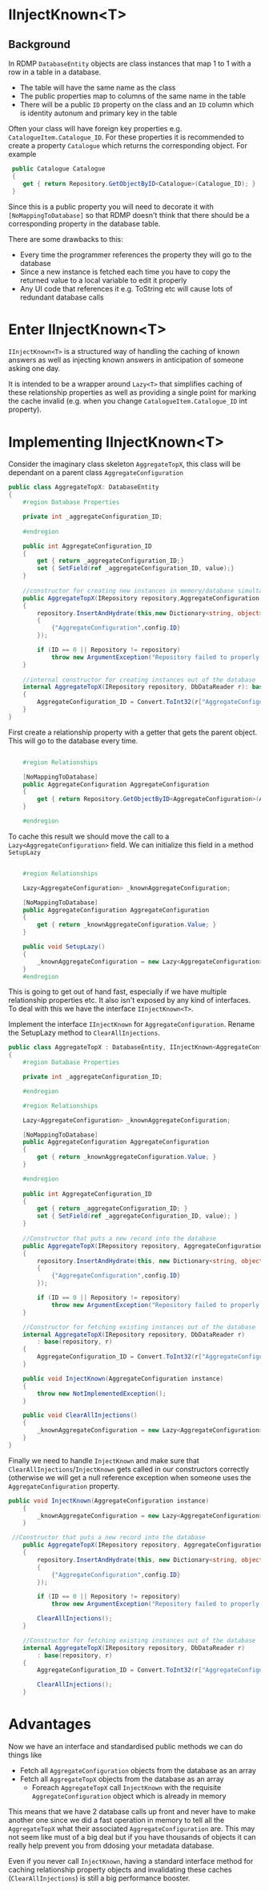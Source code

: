 # IInjectKnown&lt;T&gt;

## Background

In RDMP `DatabaseEntity` objects are class instances that map 1 to 1 with a row in a table in a database.  

* The table will have the same name as the class
* The public properties map to columns of the same name in the table 
* There will be a public `ID` property on the class and an `ID` column which is identity autonum and primary key in the table

Often your class will have foreign key properties e.g. `CatalogueItem.Catalogue_ID`.  For these properties it is recommended to create a property `Catalogue` which returns the corresponding object.  For example

```csharp
 public Catalogue Catalogue 
 {
	get { return Repository.GetObjectByID<Catalogue>(Catalogue_ID); }
 }
```

Since this is a public property you will need to decorate it with `[NoMappingToDatabase]` so that RDMP doesn't think that there should be a corresponding property in the database table.

There are some drawbacks to this:

* Every time the programmer references the property they will go to the database
* Since a new instance is fetched each time you have to copy the returned value to a local variable to edit it properly
* Any UI code that references it e.g. ToString etc will cause lots of redundant database calls

# Enter IInjectKnown&lt;T&gt;
`IInjectKnown<T>` is a structured way of handling the caching of known answers as well as injecting known answers in anticipation of someone asking one day.

It is intended to be a wrapper around `Lazy<T>` that simplifies caching of these relationship properties as well as providing a single point for marking the cache invalid (e.g. when you change `CatalogueItem.Catalogue_ID` int property).

# Implementing IInjectKnown&lt;T&gt;

Consider the imaginary class skeleton `AggregateTopX`, this class will be dependant on a parent class `AggregateConfiguration`

```csharp
public class AggregateTopX: DatabaseEntity
{
	#region Database Properties

	private int _aggregateConfiguration_ID;
	
	#endregion

	public int AggregateConfiguration_ID
	{
		get { return _aggregateConfiguration_ID;}
		set { SetField(ref _aggregateConfiguration_ID, value);}
	}
	
	//constructor for creating new instances in memory/database simultaneously
	public AggregateTopX(IRepository repository,AggregateConfiguration config)
	{
		repository.InsertAndHydrate(this,new Dictionary<string, object>()
		{
			{"AggregateConfiguration",config.ID}
		});

		if (ID == 0 || Repository != repository)
			throw new ArgumentException("Repository failed to properly hydrate this class");
	}
	
	//internal constructor for creating instances out of the database
	internal AggregateTopX(IRepository repository, DbDataReader r): base(repository, r)
	{
		AggregateConfiguration_ID = Convert.ToInt32(r["AggregateConfiguration_ID"]);
	}
}
```

First create a relationship property with a getter that gets the parent object.  This will go to the database every time.

```csharp

    #region Relationships

	[NoMappingToDatabase]
    public AggregateConfiguration AggregateConfiguration
    {
        get { return Repository.GetObjectByID<AggregateConfiguration>(AggregateConfiguration_ID); }
    }

    #endregion
```

To cache this result we should move the call to a `Lazy<AggregateConfiguration>` field.  We can initialize this field in a method `SetupLazy`

```csharp

    #region Relationships

    Lazy<AggregateConfiguration> _knownAggregateConfiguration;

    [NoMappingToDatabase]
    public AggregateConfiguration AggregateConfiguration
    {
        get { return _knownAggregateConfiguration.Value; }
    }

    public void SetupLazy()
    {
        _knownAggregateConfiguration = new Lazy<AggregateConfiguration>(() => Repository.GetObjectByID<AggregateConfiguration>(AggregateConfiguration_ID));
    }
    #endregion
```

This is going to get out of hand fast, especially if we have multiple relationship properties etc.  It also isn't exposed by any kind of interfaces.  To deal with this we have the interface `IInjectKnown<T>`.

Implement the interface `IInjectKnown` for `AggregateConfiguration`.  Rename the SetupLazy method to `ClearAllInjections`.

```csharp
public class AggregateTopX : DatabaseEntity, IInjectKnown<AggregateConfiguration>
{
    #region Database Properties

    private int _aggregateConfiguration_ID;

    #endregion

    #region Relationships

    Lazy<AggregateConfiguration> _knownAggregateConfiguration;

    [NoMappingToDatabase]
    public AggregateConfiguration AggregateConfiguration
    {
        get { return _knownAggregateConfiguration.Value; }
    }

    #endregion
    
    public int AggregateConfiguration_ID
    {
        get { return _aggregateConfiguration_ID; }
        set { SetField(ref _aggregateConfiguration_ID, value); }
    }
    
    //Constructor that puts a new record into the database
    public AggregateTopX(IRepository repository, AggregateConfiguration config)
    {
        repository.InsertAndHydrate(this, new Dictionary<string, object>()
		{
			{"AggregateConfiguration",config.ID}
		});

        if (ID == 0 || Repository != repository)
            throw new ArgumentException("Repository failed to properly hydrate this class");
    }

    //Constructor for fetching existing instances out of the database
    internal AggregateTopX(IRepository repository, DbDataReader r)
        : base(repository, r)
    {
        AggregateConfiguration_ID = Convert.ToInt32(r["AggregateConfiguration_ID"]);
    }

    public void InjectKnown(AggregateConfiguration instance)
    {
        throw new NotImplementedException();
    }

    public void ClearAllInjections()
    {
        _knownAggregateConfiguration = new Lazy<AggregateConfiguration>(() => Repository.GetObjectByID<AggregateConfiguration>(AggregateConfiguration_ID));
    }
}
```

Finally we need to handle `InjectKnown` and make sure that `ClearAllInjections`/`InjectKnown` gets called in our constructors correctly (otherwise we will get a null reference exception when someone uses the `AggregateConfiguration` property.

```csharp
public void InjectKnown(AggregateConfiguration instance)
    {
        _knownAggregateConfiguration = new Lazy<AggregateConfiguration>(()=>instance);
    }
```


```csharp
 //Constructor that puts a new record into the database
    public AggregateTopX(IRepository repository, AggregateConfiguration config)
    {
        repository.InsertAndHydrate(this, new Dictionary<string, object>()
		{
			{"AggregateConfiguration",config.ID}
		});

        if (ID == 0 || Repository != repository)
            throw new ArgumentException("Repository failed to properly hydrate this class");

        ClearAllInjections();
    }

    //Constructor for fetching existing instances out of the database
    internal AggregateTopX(IRepository repository, DbDataReader r)
        : base(repository, r)
    {
        AggregateConfiguration_ID = Convert.ToInt32(r["AggregateConfiguration_ID"]);

        ClearAllInjections();
    }
```

# Advantages

Now we have an interface and standardised public methods we can do things like

* Fetch all `AggregateConfiguration` objects from the database as an array
* Fetch all `AggregateTopX` objects from the database as an array 
	* Foreach `AggregateTopX` call `InjectKnown` with the requisite `AggregateConfiguration` object which is already in memory

This means that we have 2 database calls up front and never have to make another one since we did a fast operation in memory to tell all the `AggregateTopX` what their associated `AggregateConfiguration` are.  This may not seem like must of a big deal but if you have thousands of objects it can really help prevent you from ddosing your metadata database.

Even if you never call `InjectKnown`, having a standard interface method for caching relationship property objects and invalidating these caches (`ClearAllInjections`) is still a big performance booster.